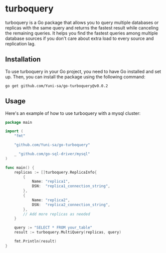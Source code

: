 # turboquery

turboquery is a Go package that allows you to query multiple databases or replicas with the same query and returns the fastest result while canceling the remaining queries. It helps you find the fastest queries among multiple database sources if you don't care about extra load to every source and replication lag.

## Installation

To use turboquery in your Go project, you need to have Go installed and set up. Then, you can install the package using the following command:

```shell
go get github.com/Yuni-sa/go-turboquery@v0.0.2
```

## Usage

Here's an example of how to use turboquery with a mysql cluster:

```go
package main

import (
	"fmt"

	"github.com/Yuni-sa/go-turboquery"

	_ "github.com/go-sql-driver/mysql"
)

func main() {
	replicas := []turboquery.ReplicaInfo{
		{
			Name: "replica1",
			DSN:  "replica1_connection_string",
		},
		{
			Name: "replica2",
			DSN:  "replica2_connection_string",
		},
		// Add more replicas as needed
	}

	query := "SELECT * FROM your_table"
	result := turboquery.MultiQuery(replicas, query)

	fmt.Println(result)
}
```
